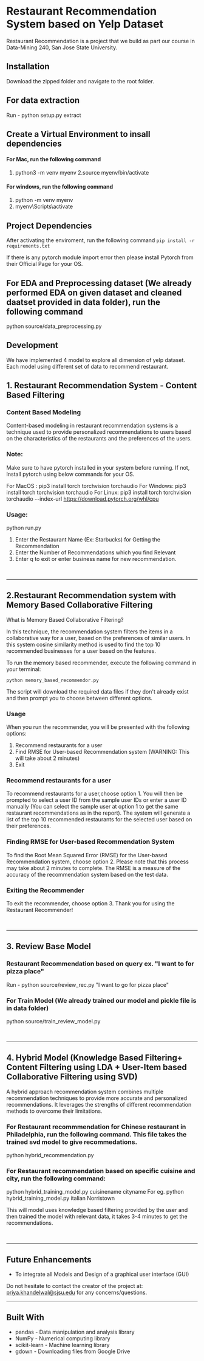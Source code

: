 # Restaurant Recommendation System based on Yelp Dataset

Restaurant Recommendation is a project that we build as part our course in Data-Mining 240, San Jose State University.

## Installation
Download the zipped folder and navigate to the root folder. 

## For data extraction
Run - python setup.py extract

## Create a Virtual Environment to insall dependencies

#### For Mac, run the following command 

1. python3 -m venv myenv
2.source myenv/bin/activate

#### For windows, run the following command
1. python -m venv myenv
2. myenv\Scripts\activate


## Project Dependencies
After activating the enviroment, run the following command
`pip install -r requirements.txt`

If there is any pytorch module import error then please install Pytorch from their Official Page for your OS.

## For EDA and Preprocessing dataset (We already performed EDA on given dataset and cleaned daatset provided in data folder), run the following command
python source/data_preprocessing.py

## Development
We have implemented 4 model to  explore all dimension of yelp dataset. Each model using different set of data to recommend restaurant. 


## 1. Restaurant Recommendation System - Content Based Filtering

### Content Based Modeling

Content-based modeling in restaurant recommendation systems is a technique used to provide personalized recommendations to users based on the characteristics of the restaurants and the preferences of the users.

### Note: 
Make sure to have pytorch installed in your system before running.
If not, Install pytorch using below commands for your OS.

For MacOS : pip3 install torch torchvision torchaudio
For Windows: pip3 install torch torchvision torchaudio
For Linux: pip3 install torch torchvision torchaudio --index-url https://download.pytorch.org/whl/cpu

### Usage:
python run.py

1. Enter the Restaurant Name (Ex: Starbucks) for Getting the Recommendation
2. Enter the Number of Recommendations which you find Relevant
3. Enter q to exit or enter business name for new recommendation.

<br>

--------------------------------------------------------------------------------------


## 2.Restaurant Recommendation system with Memory Based Collaborative Filtering

What is Memory Based Collaborative Filtering?

In this technique, the recommendation system  filters the items in a collaborative way for a user, based on the preferences of similar users. In this system cosine similarity method is used to find the top 10 recommended businesses for a user based on the features.

To run the memory based recommender, execute the following command in your terminal:

`python memory_based_recommendor.py`

The script will download the required data files if they don't already exist and then prompt you to choose between different options.

### Usage
When you run the recommender, you will be presented with the following options:

1. Recommend restaurants for a user
2. Find RMSE for User-based Recommendation system (WARNING: This will take about 2 minutes)
3. Exit


###  Recommend restaurants for a user
To recommend restaurants for a user,choose option 1. You will then be prompted to select a user ID from the sample user IDs or enter a user ID manually (You can select the sample user at option 1 to get the same restaurant recommendations as in the report). The system will generate a list of the top 10 recommended restaurants for the selected user based on their preferences.

### Finding RMSE for User-based Recommendation System
To find the Root Mean Squared Error (RMSE) for the User-based Recommendation system, choose option 2. Please note that this process may take about 2 minutes to complete. The RMSE is a measure of the accuracy of the recommendation system based on the test data.

### Exiting the Recommender
To exit the recommender, choose option 3. Thank you for using the Restaurant Recommender!


<br>

--------------------------------------------------------------------------------------

## 3. Review Base Model
### Restaurant Recommendation based on query ex. "I want to for pizza place"
Run - python source/review_rec.py "I want to go for pizza place"

### For Train Model (We already trained our model and pickle file is in data folder)
python source/train_review_model.py


<br>

--------------------------------------------------------------------------------------

## 4. Hybrid Model (Knowledge Based Filtering+ Content Filtering using LDA + User-Item based Collaborative Filtering using SVD)

A hybrid approach recommendation system combines multiple recommendation techniques to provide more accurate and personalized recommendations. It leverages the strengths of different recommendation methods to overcome their limitations.

### For Restaurant recommmendation for Chinese restaurant in Philadelphia, run the following command. This file takes the trained svd model to give recommedations.

python hybrid_recommendation.py

### For Restaurant recommendation based on specific cuisine and city, run the following command:

python hybrid_training_model.py cuisinename cityname 
For eg.
python hybrid_training_model.py italian Norristown

This will model uses knowledge based filtering provided by the user and then trained the model with relevant data, it takes 3-4 minutes to get the recommendations.

<br>

--------------------------------------------------------------------------------------


## Future Enhancements

- To integrate all Models and Design of a graphical user interface (GUI)

Do not hesitate to contact the creator of the project at: [priya.khandelwal@sjsu.edu](mailto:priya.khandelwal@sjsu.edu) for any concerns/questions.

---------------------------------------------------------------------------------------







## Built With
- pandas - Data manipulation and analysis library
- NumPy - Numerical computing library
- scikit-learn - Machine learning library
- gdown - Downloading files from Google Drive









